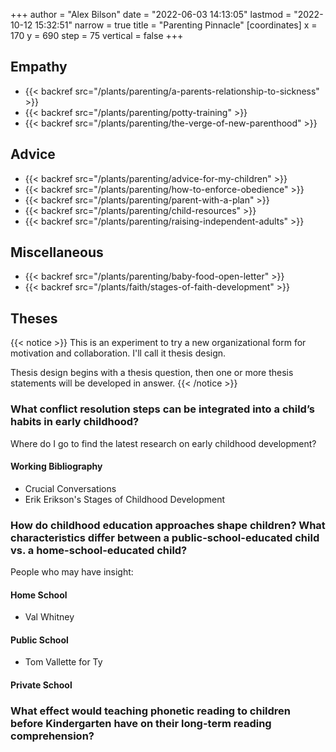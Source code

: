 +++
author = "Alex Bilson"
date = "2022-06-03 14:13:05"
lastmod = "2022-10-12 15:32:51"
narrow = true
title = "Parenting Pinnacle"
[coordinates]
    x = 170
    y = 690
    step = 75
    vertical = false
+++

## Empathy

- {{< backref src="/plants/parenting/a-parents-relationship-to-sickness" >}}
- {{< backref src="/plants/parenting/potty-training" >}}
- {{< backref src="/plants/parenting/the-verge-of-new-parenthood" >}}

## Advice

- {{< backref src="/plants/parenting/advice-for-my-children" >}}
- {{< backref src="/plants/parenting/how-to-enforce-obedience" >}}
- {{< backref src="/plants/parenting/parent-with-a-plan" >}}
- {{< backref src="/plants/parenting/child-resources" >}}
- {{< backref src="/plants/parenting/raising-independent-adults" >}}

## Miscellaneous

- {{< backref src="/plants/parenting/baby-food-open-letter" >}}
- {{< backref src="/plants/faith/stages-of-faith-development" >}}

## Theses

{{< notice >}}
This is an experiment to try a new organizational form for motivation and collaboration. I'll call it thesis design.

Thesis design begins with a thesis question, then one or more thesis statements will be developed in answer.
{{< /notice >}}

### What conflict resolution steps can be integrated into a child’s habits in early childhood?

Where do I go to find the latest research on early childhood development?

#### Working Bibliography

- Crucial Conversations
- Erik Erikson's Stages of Childhood Development

### How do childhood education approaches shape children? What characteristics differ between a public-school-educated child vs. a home-school-educated child?

People who may have insight:

#### Home School
- Val Whitney

#### Public School
- Tom Vallette for Ty

#### Private School

### What effect would teaching phonetic reading to children before Kindergarten have on their long-term reading comprehension?
